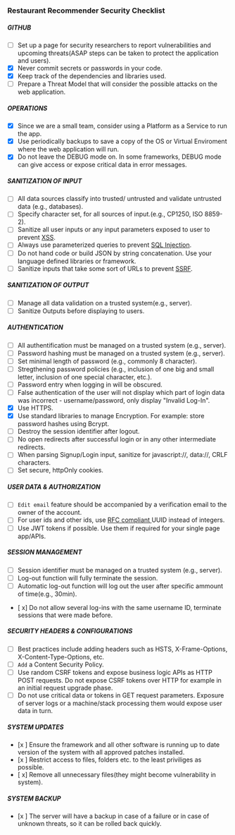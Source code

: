 ### Restaurant Recommender Security Checklist 


##### GITHUB
- [ ] Set up a page for security researchers to report vulnerabilities and upcoming threats(ASAP steps can be taken to protect the application and users).
- [x] Never commit secrets or passwords in your code.
- [x] Keep track of the dependencies and libraries used.
- [ ] Prepare a Threat Model that will consider the possible attacks on the web application.

##### OPERATIONS
- [x] Since we are a small team, consider using a Platform as a Service to run the app.
- [x] Use periodically backups to save a copy of the OS or Virtual Enviroment where the web application will run.
- [x] Do not leave the DEBUG mode on. In some frameworks, DEBUG mode can give access or expose critical data in error messages.

##### SANITIZATION OF INPUT
- [ ] All data sources classify into trusted/ untrusted and validate untrusted data (e.g., databases).
- [ ] Specify character set, for all sources of input.(e.g., CP1250, ISO 8859-2).
- [ ] Sanitize all user inputs or any input parameters exposed to user to prevent [XSS](https://en.wikipedia.org/wiki/Cross-site_scripting).
- [ ] Always use parameterized queries to prevent [SQL Injection](https://en.wikipedia.org/wiki/SQL_injection).
- [ ] Do not hand code or build JSON by string concatenation. Use your language defined libraries or framework.
- [ ] Sanitize inputs that take some sort of URLs to prevent [SSRF](https://docs.google.com/document/d/1v1TkWZtrhzRLy0bYXBcdLUedXGb9njTNIJXa3u9akHM/edit#heading=h.t4tsk5ixehdd).

##### SANITIZATION OF OUTPUT
- [ ] Manage all data validation on a trusted system(e.g., server).
- [ ] Sanitize Outputs before displaying to users.

##### AUTHENTICATION
- [ ] All authentification must be managed on a trusted system (e.g., server).
- [ ] Password hashing must be managed on a trusted system (e.g., server).
- [ ] Set minimal length of password (e.g., commonly 8 character).
- [ ] Stregthening password policies (e.g., inclusion of one big and small letter, inclusion of one special character, etc.).
- [ ] Password entry when logging in will be obscured.
- [ ] False authentication of the user will not display which part of login data was incorrect - username/password, only display "Invalid Log-In".  
- [x] Use HTTPS.
- [x] Use standard libraries to manage Encryption. For example: store password hashes using Bcrypt.
- [ ] Destroy the session identifier after logout.
- [ ] No open redirects after successful login or in any other intermediate redirects.
- [ ] When parsing Signup/Login input, sanitize for javascript://, data://, CRLF characters.
- [ ] Set secure, httpOnly cookies.

##### USER DATA & AUTHORIZATION
- [ ] `Edit email` feature should be accompanied by a verification email to the owner of the account.
- [ ] For user ids and other ids, use [RFC compliant ](http://www.ietf.org/rfc/rfc4122.txt) UUID instead of integers.
- [ ] Use JWT tokens if possible. Use them if required for your single page app/APIs.

##### SESSION MANAGEMENT
- [ ] Session identifier must be managed on a trusted system (e.g., server).
- [ ] Log-out function will fully terminate the session.
- [ ] Automatic log-out function will log out the user after specific ammount of time(e.g., 30min).
- [ x] Do not allow several log-ins with the same username ID, terminate sessions that were made before.

##### SECURITY HEADERS & CONFIGURATIONS
- [ ] Best practices include adding headers such as HSTS, X-Frame-Options, X-Content-Type-Options, etc.
- [ ] `Add` a Content Security Policy.
- [ ] Use random CSRF tokens and expose business logic APIs as HTTP POST requests. Do not expose CSRF tokens over HTTP for example in an initial request upgrade phase.
- [ ] Do not use critical data or tokens in GET request parameters. Exposure of server logs or a machine/stack processing them would expose user data in turn.

##### SYSTEM UPDATES
- [x ] Ensure the framework and all other software is running up to date version of the system with all approved patches installed.
- [x ] Restrict access to files, folders etc. to the least priviliges as possible.
- [ x] Remove all unnecessary files(they might become vulnerability in system). 

##### SYSTEM BACKUP
- [x ] The server will have a backup in case of a failure or in case of unknown threats, so it can be rolled back quickly.
